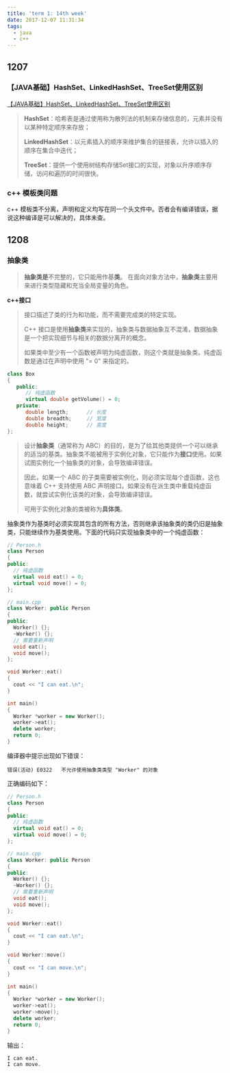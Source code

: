```yaml
---
title: 'term 1: 14th week'
date: 2017-12-07 11:31:34
tags:
  - java
  - c++
---
```


## 1207

### 【JAVA基础】HashSet、LinkedHashSet、TreeSet使用区别

[【JAVA基础】HashSet、LinkedHashSet、TreeSet使用区别](http://www.cnblogs.com/ibook360/archive/2011/11/28/2266062.html)

> **HashSet**：哈希表是通过使用称为散列法的机制来存储信息的，元素并没有以某种特定顺序来存放；
>
> **LinkedHashSet**：以元素插入的顺序来维护集合的链接表，允许以插入的顺序在集合中迭代；  
>
> **TreeSet**：提供一个使用树结构存储Set接口的实现，对象以升序顺序存储，访问和遍历的时间很快。

### c++ 模板类问题

c++ 模板类不分离，声明和定义均写在同一个头文件中。否者会有编译错误，据说这种编译是可以解决的，具体未查。

## 1208

### 抽象类

> **抽象类是**不完整的，它只能用作基**类**。 在面向对象方法中，**抽象类**主要用来进行类型隐藏和充当全局变量的角色。

**c++接口**

> 接口描述了类的行为和功能，而不需要完成类的特定实现。
>
> C++ 接口是使用**抽象类**来实现的，抽象类与数据抽象互不混淆，数据抽象是一个把实现细节与相关的数据分离开的概念。
>
> 如果类中至少有一个函数被声明为纯虚函数，则这个类就是抽象类。纯虚函数是通过在声明中使用 "= 0" 来指定的。

```c++
class Box
{
   public:
      // 纯虚函数
      virtual double getVolume() = 0;
   private:
      double length;      // 长度
      double breadth;     // 宽度
      double height;      // 高度
};
```

> 设计**抽象类**（通常称为 ABC）的目的，是为了给其他类提供一个可以继承的适当的基类。抽象类不能被用于实例化对象，它只能作为**接口**使用。如果试图实例化一个抽象类的对象，会导致编译错误。
>
> 因此，如果一个 ABC 的子类需要被实例化，则必须实现每个虚函数，这也意味着 C++ 支持使用 ABC 声明接口。如果没有在派生类中重载纯虚函数，就尝试实例化该类的对象，会导致编译错误。
>
> 可用于实例化对象的类被称为**具体类**。

抽象类作为基类时必须实现其包含的所有方法，否则继承该抽象类的类仍旧是抽象类，只能继续作为基类使用。下面的代码只实现抽象类中的一个纯虚函数：

```c++
// Person.h
class Person
{
public:
  // 纯虚函数
  virtual void eat() = 0;
  virtual void move() = 0;
};

// main.cpp
class Worker: public Person
{
public:
  Worker() {};
  ~Worker() {};
  // 需要重新声明
  void eat();
  void move();
};

void Worker::eat()
{
  cout << "I can eat.\n";
}

int main()
{
  Worker *worker = new Worker();
  worker->eat();
  delete worker;
  return 0;
}
```

编译器中提示出现如下错误：

`错误(活动)	E0322	不允许使用抽象类类型 "Worker" 的对象`

正确编码如下：

```c++
// Person.h
class Person
{
public:
  // 纯虚函数
  virtual void eat() = 0;
  virtual void move() = 0;
};

// main.cpp
class Worker: public Person
{
public:
  Worker() {};
  ~Worker() {};
  // 需要重新声明
  void eat();
  void move();
};

void Worker::eat()
{
  cout << "I can eat.\n";
}

void Worker::move()
{
  cout << "I can move.\n";
}

int main()
{
  Worker *worker = new Worker();
  worker->eat();
  worker->move();
  delete worker;
  return 0;
}
```

输出：

```
I can eat.
I can move.
```

